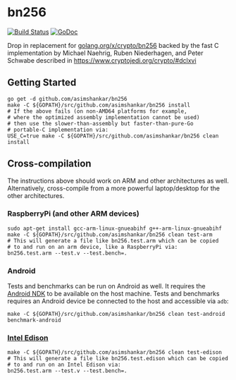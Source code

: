# bn256
[![Build Status](https://travis-ci.org/asimshankar/bn256.svg)](https://travis-ci.org/asimshankar/bn256)
[![GoDoc](https://godoc.org/github.com/asimshankar/bn256?status.svg)](https://godoc.org/github.com/asimshankar/bn256)

Drop in replacement for
[golang.org/x/crypto/bn256](https://godoc.org/golang.org/x/crypto/bn256) backed
by the fast C implementation by Michael Naehrig, Ruben Niederhagen, and Peter
Schwabe described in https://www.cryptojedi.org/crypto/#dclxvi

## Getting Started
```
go get -d github.com/asimshankar/bn256
make -C ${GOPATH}/src/github.com/asimshankar/bn256 install
# If the above fails (on non-AMD64 platforms for example,
# where the optimized assembly implementation cannot be used)
# then use the slower-than-assembly but faster-than-pure-Go
# portable-C implementation via:
USE_C=true make -C ${GOPATH}/src/github.com/asimshankar/bn256 clean install
```

## Cross-compilation
The instructions above should work on ARM and other architectures as well.
Alternatively, cross-compile from a more powerful laptop/desktop for the other
architectures.

### RaspberryPi (and other ARM devices)
```
sudo apt-get install gcc-arm-linux-gnueabihf g++-arm-linux-gnueabihf
make -C ${GOPATH}/src/github.com/asimshankar/bn256 clean test-arm
# This will generate a file like bn256.test.arm which can be copied
# to and run on an arm device, like a RaspberryPi via:
bn256.test.arm --test.v --test.bench=.
```

### Android
Tests and benchmarks can be run on Android as well.  It requires the 
[Android NDK](http://developer.android.com/ndk/downloads/index.html)
to be available on the host machine. Tests and benchmarks requires an
Android device be connected to the host and accessible via `adb`:
```
make -C ${GOPATH}/src/github.com/asimshankar/bn256 clean test-android benchmark-android
```

### [Intel Edison](http://www.intel.com/content/www/us/en/do-it-yourself/edison.html)
```
make -C ${GOPATH}/src/github.com/asimshankar/bn256 clean test-edison
# This will generate a file like bn256.test.edison which can be copied
# to and run on an Intel Edison via:
bn256.test.arm --test.v --test.bench=.
```
